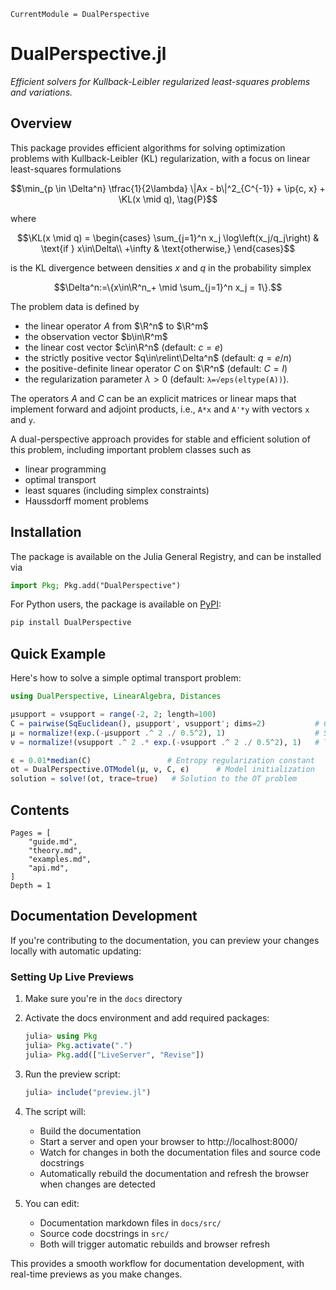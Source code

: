 ```@meta
CurrentModule = DualPerspective
```

# DualPerspective.jl

*Efficient solvers for Kullback-Leibler regularized least-squares problems and variations.*

## Overview

This package provides efficient algorithms for solving optimization problems with Kullback-Leibler (KL) regularization, with a focus on linear least-squares formulations

$$\min_{p \in \Delta^n} \tfrac{1}{2\lambda} \|Ax - b\|^2_{C^{-1}} + \ip{c, x} + \KL(x \mid q), \tag{P}$$

where

$$\KL(x \mid q) =
\begin{cases}
\sum_{j=1}^n x_j \log\left(x_j/q_j\right) & \text{if } x\in\Delta\\
+\infty & \text{otherwise,}
\end{cases}$$

is the KL divergence between densities $x$ and $q$ in the probability simplex

$$\Delta^n:=\{x\in\R^n_+ \mid  \sum_{j=1}^n x_j = 1\}.$$

The problem data is defined by

-  the linear operator $A$ from $\R^n$ to $\R^m$
-  the observation vector $b\in\R^m$
-  the linear cost vector $c\in\R^n$ (default: $c=e$)
-  the strictly positive vector $q\in\relint\Delta^n$ (default: $q=e/n$)
-  the positive-definite linear operator $C$ on $\R^n$ (default: $C=I$)
-  the regularization parameter $\lambda>0$ (default: `λ=√eps(eltype(A))`).

The operators $A$ and $C$ can be an explicit matrices or linear maps that implement forward and adjoint products, i.e., `A*x` and `A'*y` with vectors `x` and `y`.

A dual-perspective approach provides for stable and efficient solution of this problem, including important problem classes such as

- linear programming
- optimal transport
- least squares (including simplex constraints)
- Haussdorff moment problems


## Installation

The package is available on the Julia General Registry, and can be installed via

```julia
import Pkg; Pkg.add("DualPerspective")
```

For Python users, the package is available on [PyPI](https://pypi.org/project/DualPerspective/):

```bash
pip install DualPerspective
```

## Quick Example

Here's how to solve a simple optimal transport problem:

```julia
using DualPerspective, LinearAlgebra, Distances

μsupport = νsupport = range(-2, 2; length=100)
C = pairwise(SqEuclidean(), μsupport', νsupport'; dims=2)           # Cost matrix
μ = normalize!(exp.(-μsupport .^ 2 ./ 0.5^2), 1)                    # Start distribution
ν = normalize!(νsupport .^ 2 .* exp.(-νsupport .^ 2 ./ 0.5^2), 1)   # Target distribution

ϵ = 0.01*median(C)                 # Entropy regularization constant
ot = DualPerspective.OTModel(μ, ν, C, ϵ)      # Model initialization
solution = solve!(ot, trace=true)   # Solution to the OT problem          
```

## Contents

```@contents
Pages = [
    "guide.md",
    "theory.md",
    "examples.md",
    "api.md",
]
Depth = 1
```

## Documentation Development

If you're contributing to the documentation, you can preview your changes locally with automatic updating:

### Setting Up Live Previews

1. Make sure you're in the `docs` directory
2. Activate the docs environment and add required packages:
   ```julia
   julia> using Pkg
   julia> Pkg.activate(".")
   julia> Pkg.add(["LiveServer", "Revise"])
   ```

3. Run the preview script:
   ```julia
   julia> include("preview.jl")
   ```

4. The script will:
   - Build the documentation 
   - Start a server and open your browser to http://localhost:8000/
   - Watch for changes in both the documentation files and source code docstrings
   - Automatically rebuild the documentation and refresh the browser when changes are detected

5. You can edit:
   - Documentation markdown files in `docs/src/`
   - Source code docstrings in `src/`
   - Both will trigger automatic rebuilds and browser refresh

This provides a smooth workflow for documentation development, with real-time previews as you make changes. 